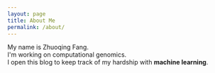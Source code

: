 ```yaml
---
layout: page
title: About Me
permalink: /about/
---
```


My name is Zhuoqing Fang.  
I'm working on computational genomics.   
I open this blog to keep track of my hardship with **machine learning**.

